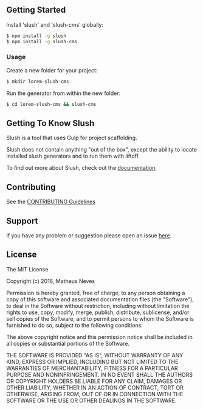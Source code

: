## Getting Started

Install 'slush' and 'slush-cms' globally:

```bash
$ npm install -g slush
$ npm install -g slush-cms
```

### Usage

Create a new folder for your project:

```bash
$ mkdir lorem-slush-cms
```

Run the generator from within the new folder:

```bash
$ cd lorem-slush-cms && slush-cms
```

## Getting To Know Slush

Slush is a tool that uses Gulp for project scaffolding.

Slush does not contain anything "out of the box", except the ability to locate installed slush generators and to run them with liftoff.

To find out more about Slush, check out the [documentation](https://github.com/slushjs/slush).

## Contributing

See the [CONTRIBUTING Guidelines](https://github.com/matheus-neves/slush-cms/blob/master/CONTRIBUTING.md)

## Support
If you have any problem or suggestion please open an issue [here](https://github.com/matheus-neves/slush-cms/issues).


## License

The MIT License

Copyright (c) 2016, Matheus Neves

Permission is hereby granted, free of charge, to any person
obtaining a copy of this software and associated documentation
files (the "Software"), to deal in the Software without
restriction, including without limitation the rights to use,
copy, modify, merge, publish, distribute, sublicense, and/or sell
copies of the Software, and to permit persons to whom the
Software is furnished to do so, subject to the following
conditions:

The above copyright notice and this permission notice shall be
included in all copies or substantial portions of the Software.

THE SOFTWARE IS PROVIDED "AS IS", WITHOUT WARRANTY OF ANY KIND,
EXPRESS OR IMPLIED, INCLUDING BUT NOT LIMITED TO THE WARRANTIES
OF MERCHANTABILITY, FITNESS FOR A PARTICULAR PURPOSE AND
NONINFRINGEMENT. IN NO EVENT SHALL THE AUTHORS OR COPYRIGHT
HOLDERS BE LIABLE FOR ANY CLAIM, DAMAGES OR OTHER LIABILITY,
WHETHER IN AN ACTION OF CONTRACT, TORT OR OTHERWISE, ARISING
FROM, OUT OF OR IN CONNECTION WITH THE SOFTWARE OR THE USE OR
OTHER DEALINGS IN THE SOFTWARE.
